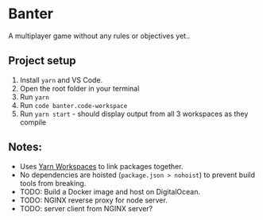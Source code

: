 # Banter

A multiplayer game without any rules or objectives yet..

## Project setup

1. Install `yarn` and VS Code.
2. Open the root folder in your terminal
3. Run `yarn`
4. Run `code banter.code-workspace`
5. Run `yarn start` - should display output from all 3 workspaces as they compile

## Notes:

- Uses [Yarn Workspaces](https://classic.yarnpkg.com/en/docs/workspaces/) to link packages together.
- No dependencies are hoisted (`package.json > nohoist`) to prevent build tools from breaking.
- TODO: Build a Docker image and host on DigitalOcean.
- TODO: NGINX reverse proxy for node server.
- TODO: server client from NGINX server?
